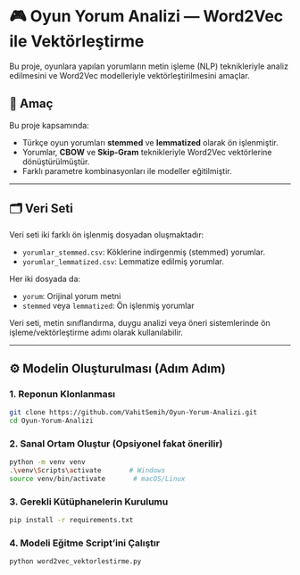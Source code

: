# 🎮 Oyun Yorum Analizi — Word2Vec ile Vektörleştirme

Bu proje, oyunlara yapılan yorumların metin işleme (NLP) teknikleriyle analiz edilmesini ve Word2Vec modelleriyle vektörleştirilmesini amaçlar.

## 🧠 Amaç

Bu proje kapsamında:
- Türkçe oyun yorumları **stemmed** ve **lemmatized** olarak ön işlenmiştir.
- Yorumlar, **CBOW** ve **Skip-Gram** teknikleriyle Word2Vec vektörlerine dönüştürülmüştür.
- Farklı parametre kombinasyonları ile modeller eğitilmiştir.

---

## 🗂️ Veri Seti

Veri seti iki farklı ön işlenmiş dosyadan oluşmaktadır:
- `yorumlar_stemmed.csv`: Köklerine indirgenmiş (stemmed) yorumlar.
- `yorumlar_lemmatized.csv`: Lemmatize edilmiş yorumlar.

Her iki dosyada da:
- `yorum`: Orijinal yorum metni
- `stemmed` veya `lemmatized`: Ön işlenmiş yorumlar

Veri seti, metin sınıflandırma, duygu analizi veya öneri sistemlerinde ön işleme/vektörleştirme adımı olarak kullanılabilir.

---

## ⚙️ Modelin Oluşturulması (Adım Adım)

### 1. Reponun Klonlanması

```bash
git clone https://github.com/VahitSemih/Oyun-Yorum-Analizi.git
cd Oyun-Yorum-Analizi
```

### 2. Sanal Ortam Oluştur (Opsiyonel fakat önerilir)

```bash
python -m venv venv
.\venv\Scripts\activate       # Windows
source venv/bin/activate       # macOS/Linux
```

### 3. Gerekli Kütüphanelerin Kurulumu
```bash
pip install -r requirements.txt
```
### 4. Modeli Eğitme Script’ini Çalıştır
```bash
python word2vec_vektorlestirme.py
```

